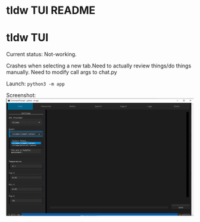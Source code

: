 # tldw TUI README

# tldw TUI

Current status: Not-working.

Crashes when selecting a new tab.Need to actually review things/do things manually.
Need to modify call args to chat.py

Launch: `python3 -m app`

Screenshot:
![Screenshot](./Screenshot.PNG)
